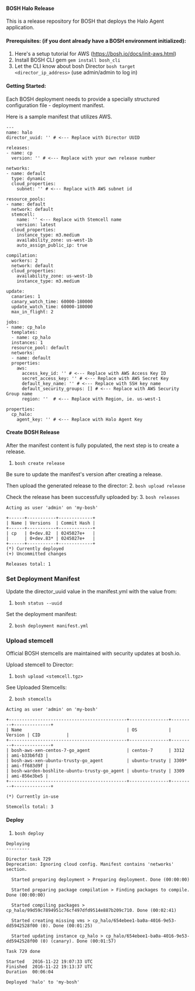 #### BOSH Halo Release

This is a release repository for BOSH that deploys the Halo Agent application.

#### Prerequisites: (if you dont already have a BOSH environment initialized):

1. Here's a setup tutorial for AWS (https://bosh.io/docs/init-aws.html)
2. Install BOSH CLI gem `gem install bosh_cli`
3. Let the CLI know about bosh Director `bosh target <director_ip_address>` (use admin/admin to log in)

#### Getting Started:

Each BOSH deployment needs to provide a specially structured configuration file - deployment manifest.

Here is a sample manifest that utilizes AWS.

```
---
name: halo
director_uuid: '' # <--- Replace with Director UUID

releases:
- name: cp
  version: '' # <--- Replace with your own release number

networks:
- name: default
  type: dynamic
  cloud_properties:
    subnet: '' # <--- Replace with AWS subnet id

resource_pools:
- name: default
  network: default
  stemcell:
    name: '' <--- Replace with Stemcell name
    version: latest
  cloud_properties:
    instance_type: m3.medium
    availability_zone: us-west-1b
    auto_assign_public_ip: true

compilation:
  workers: 2
  network: default
  cloud_properties:
    availability_zone: us-west-1b
    instance_type: m3.medium

update:
  canaries: 1
  canary_watch_time: 60000-180000
  update_watch_time: 60000-180000
  max_in_flight: 2

jobs:
- name: cp_halo
  templates:
  - name: cp_halo
  instances: 1
  resource_pool: default
  networks:
  - name: default
  properties:
    aws:
      access_key_id: '' # <--- Replace with AWS Access Key ID
      secret_access_key: '' # <--- Replace with AWS Secret Key
      default_key_name: '' # <--- Replace with SSH key name
      default_security_groups: [] # <--- Replace with AWS Security Group name
      region: ''  # <--- Replace with Region, ie. us-west-1

properties:
  cp_halo:
    agent_key: '' # <--- Replace with Halo Agent Key
```


#### Create BOSH Release

After the manifest content is fully populated, the next step is to create a release.
1. `bosh create release`

Be sure to update the manifest's version after creating a release.

Then upload the generated release to the director:
2. `bosh upload release`

Check the release has been successfully uploaded by:
3. `bosh releases`

```
Acting as user 'admin' on 'my-bosh'

+------+-----------+-------------+
| Name | Versions  | Commit Hash |
+------+-----------+-------------+
| cp   | 0+dev.82  | 0245027e+   |
|      | 0+dev.83* | 0245027e+   |
+------+-----------+-------------+
(*) Currently deployed
(+) Uncommitted changes

Releases total: 1
```

### Set Deployment Manifest

Update the director_uuid value in the manifest.yml with the value from:

1. `bosh status --uuid`

Set the deployment manifest:

2. `bosh deployment manifest.yml`

### Upload stemcell

Official BOSH stemcells are maintained with security updates at bosh.io.

Upload stemcell to Director:

1. `bosh upload <stemcell.tgz>`

See Uploaded Stemcells:

2. `bosh stemcells`

```
Acting as user 'admin' on 'my-bosh'

+---------------------------------------------+---------------+---------+--------------+
| Name                                        | OS            | Version | CID          |
+---------------------------------------------+---------------+---------+--------------+
| bosh-aws-xen-centos-7-go_agent              | centos-7      | 3312    | ami-b33b6fd3 |
| bosh-aws-xen-ubuntu-trusty-go_agent         | ubuntu-trusty | 3309*   | ami-ff683d9f |
| bosh-warden-boshlite-ubuntu-trusty-go_agent | ubuntu-trusty | 3309    | ami-856e3be5 |
+---------------------------------------------+---------------+---------+--------------+

(*) Currently in-use

Stemcells total: 3
```


#### Deploy

1. `bosh deploy`

```
Deploying
---------

Director task 729
Deprecation: Ignoring cloud config. Manifest contains 'networks' section.

  Started preparing deployment > Preparing deployment. Done (00:00:00)

  Started preparing package compilation > Finding packages to compile. Done (00:00:00)

  Started compiling packages > cp_halo/99d59c7894951c76cf497dfd9514e887b209c710. Done (00:02:41)

  Started creating missing vms > cp_halo/654ebee1-ba0a-4016-9e53-dd5942528f00 (0). Done (00:01:25)

  Started updating instance cp_halo > cp_halo/654ebee1-ba0a-4016-9e53-dd5942528f00 (0) (canary). Done (00:01:57)

Task 729 done

Started   2016-11-22 19:07:33 UTC
Finished  2016-11-22 19:13:37 UTC
Duration  00:06:04

Deployed 'halo' to 'my-bosh'
```